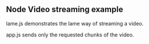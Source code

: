 ## Node Video streaming example

lame.js demonstrates the lame way of streaming a video. 

app.js sends only the requested chunks of the video.

